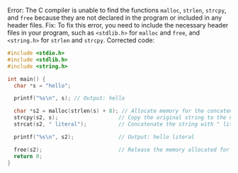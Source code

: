 Error: The C compiler is unable to find the functions `malloc`, `strlen`, `strcpy`, and `free` because they are not declared in the program or included in any header files.
Fix: To fix this error, you need to include the necessary header files in your program, such as `<stdlib.h>` for `malloc` and `free`, and `<string.h>` for `strlen` and `strcpy`.
Corrected code:
```c
#include <stdio.h>
#include <stdlib.h>
#include <string.h>

int main() {
  char *s = "hello";

  printf("%s\n", s); // Output: hello

  char *s2 = malloc(strlen(s) + 8); // Allocate memory for the concatenated string
  strcpy(s2, s);                   // Copy the original string to the new buffer
  strcat(s2, " literal");          // Concatenate the string with " literal"

  printf("%s\n", s2);              // Output: hello literal

  free(s2);                        // Release the memory allocated for the concatenated string
  return 0;
}
```
